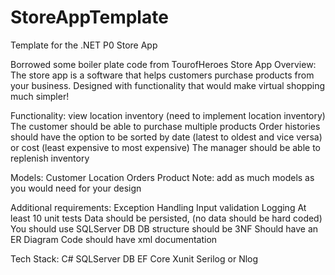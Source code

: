 # StoreAppTemplate
Template for the .NET P0 Store App

Borrowed some boiler plate code from TourofHeroes
Store App
Overview:
    The store app is a software that helps customers purchase products from your business. Designed with functionality that would make virtual shopping much simpler!

Functionality:
view location inventory (need to implement location inventory)
The customer should be able to purchase multiple products
Order histories should have the option to be sorted by date (latest to oldest and vice versa) or cost (least expensive to most expensive)
The manager should be able to replenish inventory

Models:
Customer
Location
Orders
Product
Note: add as much models as you would need for your design

Additional requirements:
Exception Handling
Input validation
Logging
At least 10 unit tests
Data should be persisted, (no data should be hard coded)
You should use SQLServer DB
DB structure should be 3NF
Should have an ER Diagram
Code should have xml documentation

Tech Stack:
C#
SQLServer DB
EF Core
Xunit
Serilog or Nlog
